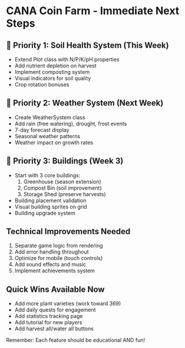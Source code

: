 # CANA Coin Farm - Immediate Next Steps

## 🎯 Priority 1: Soil Health System (This Week)
- Extend Plot class with N/P/K/pH properties
- Add nutrient depletion on harvest
- Implement composting system
- Visual indicators for soil quality
- Crop rotation bonuses

## 🎯 Priority 2: Weather System (Next Week)  
- Create WeatherSystem class
- Add rain (free watering), drought, frost events
- 7-day forecast display
- Seasonal weather patterns
- Weather impact on growth rates

## 🎯 Priority 3: Buildings (Week 3)
- Start with 3 core buildings:
  1. Greenhouse (season extension)
  2. Compost Bin (soil improvement)
  3. Storage Shed (preserve harvests)
- Building placement validation
- Visual building sprites on grid
- Building upgrade system

## Technical Improvements Needed
1. Separate game logic from rendering
2. Add error handling throughout
3. Optimize for mobile (touch controls)
4. Add sound effects and music
5. Implement achievements system

## Quick Wins Available Now
- Add more plant varieties (work toward 369)
- Add daily quests for engagement
- Add statistics tracking page
- Add tutorial for new players
- Add harvest all/water all buttons

Remember: Each feature should be educational AND fun!
